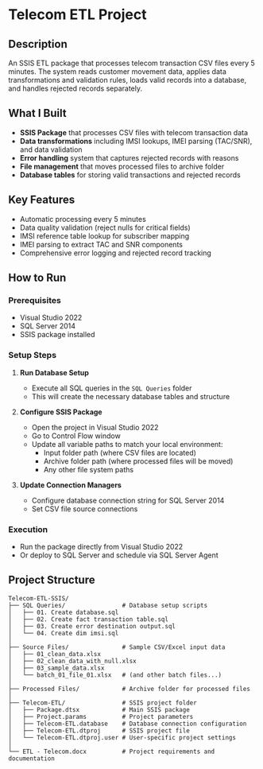 # Telecom ETL Project

## Description
An SSIS ETL package that processes telecom transaction CSV files every 5 minutes. The system reads customer movement data, applies data transformations and validation rules, loads valid records into a database, and handles rejected records separately.

## What I Built
- **SSIS Package** that processes CSV files with telecom transaction data
- **Data transformations** including IMSI lookups, IMEI parsing (TAC/SNR), and data validation
- **Error handling** system that captures rejected records with reasons
- **File management** that moves processed files to archive folder
- **Database tables** for storing valid transactions and rejected records

## Key Features
- Automatic processing every 5 minutes
- Data quality validation (reject nulls for critical fields)
- IMSI reference table lookup for subscriber mapping  
- IMEI parsing to extract TAC and SNR components
- Comprehensive error logging and rejected record tracking

## How to Run

### Prerequisites
- Visual Studio 2022
- SQL Server 2014
- SSIS package installed

### Setup Steps
1. **Run Database Setup**
   - Execute all SQL queries in the `SQL Queries` folder
   - This will create the necessary database tables and structure

2. **Configure SSIS Package**
   - Open the project in Visual Studio 2022
   - Go to Control Flow window
   - Update all variable paths to match your local environment:
     - Input folder path (where CSV files are located)
     - Archive folder path (where processed files will be moved)
     - Any other file system paths

3. **Update Connection Managers**
   - Configure database connection string for SQL Server 2014
   - Set CSV file source connections

### Execution
- Run the package directly from Visual Studio 2022
- Or deploy to SQL Server and schedule via SQL Server Agent

## Project Structure
```
Telecom-ETL-SSIS/
├── SQL Queries/                # Database setup scripts
│   ├── 01. Create database.sql
│   ├── 02. Create fact transaction table.sql
│   ├── 03. Create error destination output.sql
│   └── 04. Create dim imsi.sql
│
├── Source Files/               # Sample CSV/Excel input data
│   ├── 01_clean_data.xlsx
│   ├── 02_clean_data_with_null.xlsx
│   ├── 03_sample_data.xlsx
│   └── batch_01_file_01.xlsx   # (and other batch files...)
│
├── Processed Files/            # Archive folder for processed files
│
├── Telecom-ETL/                # SSIS project folder
│   ├── Package.dtsx            # Main SSIS package
│   ├── Project.params          # Project parameters
│   ├── Telecom-ETL.database    # Database connection configuration
│   ├── Telecom-ETL.dtproj      # SSIS project file
│   └── Telecom-ETL.dtproj.user # User-specific project settings
│
└── ETL - Telecom.docx          # Project requirements and documentation

```
